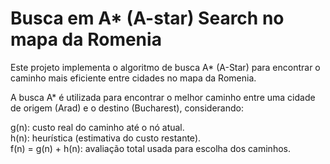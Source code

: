 # Busca em A* (A-star) Search no mapa da Romenia

Este projeto implementa o algoritmo de busca A* (A-Star) para encontrar o caminho mais eficiente entre cidades no mapa da Romenia.

A busca A* é utilizada para encontrar o melhor caminho entre uma cidade de origem (Arad) e o destino (Bucharest), considerando:

g(n): custo real do caminho até o nó atual.<br>
h(n): heurística (estimativa do custo restante).<br>
f(n) = g(n) + h(n): avaliação total usada para escolha dos caminhos.<br>

